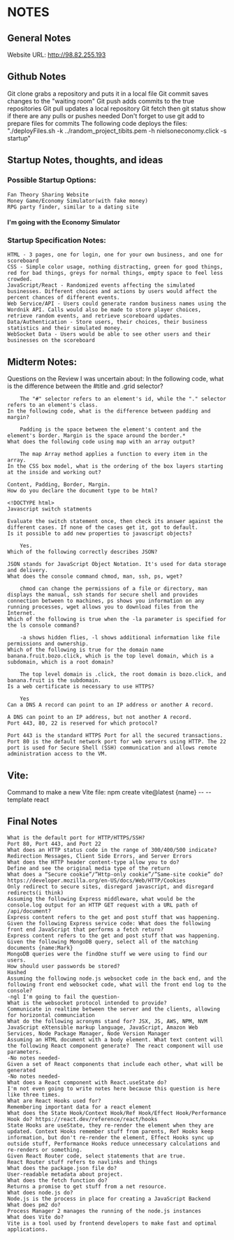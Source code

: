 # NOTES

## General Notes
  Website URL: http://98.82.255.193

## Github Notes
  Git clone grabs a repository and puts it in a local file
  Git commit saves changes to the "waiting room"
  Git push adds commits to the true repositories
  Git pull updates a local repository
  Git fetch then git status show if there are any pulls or pushes needed
  Don't forget to use git add to prepare files for commits
  The following code deploys the files: 
"./deployFiles.sh -k ../random_project_tibits.pem -h nielsoneconomy.click -s startup"

## Startup Notes, thoughts, and ideas
###  Possible Startup Options:
    Fan Theory Sharing Website
    Money Game/Economy Simulator(with fake money)
    RPG party finder, similar to a dating site
####    **I'm going with the Economy Simulator**

###  Startup Specification Notes:
    HTML - 3 pages, one for login, one for your own business, and one for scoreboard
    CSS - Simple color usage, nothing distracting, green for good things, red for bad things, greys for normal things, empty space to feel less crowded.
    JavaScript/React - Randomized events affecting the simulated businesses. Different choices and actions by users would affect the percent chances of different events. 
    Web Service/API - Users could generate random business names using the Wordnik API. Calls would also be made to store player choices, retrieve random events, and retrieve scoreboard updates.
    Data/Authentication - Store users, their choices, their business statistics and their simulated money.
    WebSocket Data - Users would be able to see other users and their businesses on the scoreboard

## Midterm Notes:
  Questions on the Review I was uncertain about:
    In the following code, what is the difference between the #title and .grid selector?

    	The "#" selector refers to an element's id, while the "." selector refers to an element's class.	
    In the following code, what is the difference between padding and margin?

    	Padding is the space between the element's content and the element's border. Margin is the space around the border.*
    What does the following code using map with an array output?

    	The map Array method applies a function to every item in the array.
    In the CSS box model, what is the ordering of the box layers starting at the inside and working out?

	Content, Padding, Border, Margin.
    How do you declare the document type to be html?

	<!DOCTYPE html>
    Javascript switch statments

	Evaluate the switch statement once, then check its answer against the different cases. If none of the cases get it, got to default.
    Is it possible to add new properties to javascript objects?

    	Yes.    	
    Which of the following correctly describes JSON?

	JSON stands for JavaScript Object Notation. It's used for data storage and delivery.
    What does the console command chmod, man, ssh, ps, wget?

    	chmod can change the permissions of a file or directory, man displays the manual, ssh stands for secure shell and provides connection between to machines, ps shows you information on any running processes, wget allows you to download files from the Internet.
    Which of the following is true when the -la parameter is specified for the ls console command?

    	-a shows hidden flies, -l shows additional information like file permissions and ownership.
    Which of the following is true for the domain name banana.fruit.bozo.click, which is the top level domain, which is a subdomain, which is a root domain?

    	The top level domain is .click, the root domain is bozo.click, and banana.fruit is the subdomain.
    Is a web certificate is necessary to use HTTPS?

    	Yes
    Can a DNS A record can point to an IP address or another A record.

	A DNS can point to an IP address, but not another A record.
    Port 443, 80, 22 is reserved for which protocol?

	Port 443 is the standard HTTPS Port for all the secured transactions. Port 80 is the default network port for web servers using HTTP. The 22 port is used for Secure Shell (SSH) communication and allows remote administration access to the VM.

## Vite:

  Command to make a new Vite file: npm create vite@latest {name} -- --template react


## Final Notes
    What is the default port for HTTP/HTTPS/SSH? 
	Port 80, Port 443, and Port 22
    What does an HTTP status code in the range of 300/400/500 indicate?
	Redirection Messages, Client Side Errors, and Server Errors
    What does the HTTP header content-type allow you to do?
	Define and see the original media type of the return
    What does a “Secure cookie”/”Http-only cookie”/”Same-site cookie” do? https://developer.mozilla.org/en-US/docs/Web/HTTP/Cookies
	Only redirect to secure sites, disregard javascript, and disregard redirects(i think)
    Assuming the following Express middleware, what would be the console.log output for an HTTP GET request with a URL path of /api/document?
	Express content refers to the get and post stuff that was happening.
    Given the following Express service code: What does the following front end JavaScript that performs a fetch return?
	Express content refers to the get and post stuff that was happening.
    Given the following MongoDB query, select all of the matching documents {name:Mark}
	MongoDB queries were the findOne stuff we were using to find our users.
    How should user passwords be stored?
	Hashed
    Assuming the following node.js websocket code in the back end, and the following front end websocket code, what will the front end log to the console?
	-ngl I'm going to fail the question-
    What is the websocket protocol intended to provide?
	Communicate in realtime between the server and the clients, allowing for horizontal communciation
    What do the following acronyms stand for? JSX, JS, AWS, NPM, NVM
	JavaScript eXtensible markup language, JavaScript, Amazon Web Services, Node Package Manager, Node Version Manager
    Assuming an HTML document with a body element. What text content will the following React component generate?  The react component will use parameters.
	-No notes needed-
    Given a set of React components that include each other, what will be generated
	-No notes needed-
    What does a React component with React.useState do?
	I'm not even going to write notes here because this question is here like three times.
    What are React Hooks used for?
	Remembering important data for a react element
    What does the State Hook/Context Hook/Ref Hook/Effect Hook/Performance Hook do? https://react.dev/reference/react/hooks
	State Hooks are useState, they re-render the element when they are updated. Context Hooks remember stuff from parents, Ref Hooks keep information, but don't re-render the element, Effect Hooks sync up outside stuff, Performance Hooks reduce unnecessary calculations and re-renders or something.
    Given React Router code, select statements that are true.
	React Router stuff refers to navlinks and things
    What does the package.json file do?
	User-readable metadata about project.
    What does the fetch function do?
	Returns a promise to get stuff from a net resource.
    What does node.js do?
	Node.js is the process in place for creating a JavaScript Backend
    What does pm2 do?
	Process Manager 2 manages the running of the node.js instances
    What does Vite do?
	Vite is a tool used by frontend developers to make fast and optimal applications.
